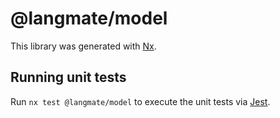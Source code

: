 # @langmate/model

This library was generated with [Nx](https://nx.dev).

## Running unit tests

Run `nx test @langmate/model` to execute the unit tests via [Jest](https://jestjs.io).
